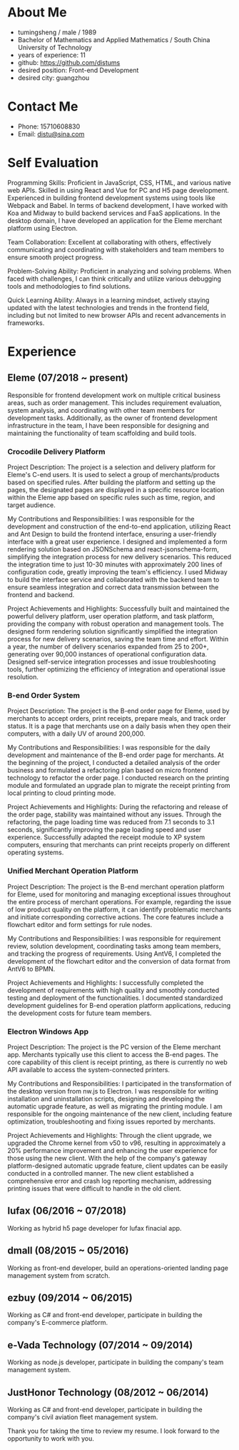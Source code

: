 # About Me
- tumingsheng / male / 1989
- Bachelor of Mathematics and Applied Mathematics / South China University of Technology
- years of experience: 11
- github: https://github.com/distums
- desired position: Front-end Development
- desired city: guangzhou
# Contact Me
- Phone: 15710608830
- Email: distu@sina.com
# Self Evaluation
Programming Skills: Proficient in JavaScript, CSS, HTML, and various native web APIs. Skilled in using React and Vue for PC and H5 page development. Experienced in building frontend development systems using tools like Webpack and Babel. In terms of backend development, I have worked with Koa and Midway to build backend services and FaaS applications. In the desktop domain, I have developed an application for the Eleme merchant platform using Electron.

Team Collaboration: Excellent at collaborating with others, effectively communicating and coordinating with stakeholders and team members to ensure smooth project progress.

Problem-Solving Ability: Proficient in analyzing and solving problems. When faced with challenges, I can think critically and utilize various debugging tools and methodologies to find solutions.

Quick Learning Ability: Always in a learning mindset, actively staying updated with the latest technologies and trends in the frontend field, including but not limited to new browser APIs and recent advancements in frameworks.
# Experience
## Eleme (07/2018 ~ present)
Responsible for frontend development work on multiple critical business areas, such as order management. This includes requirement evaluation, system analysis, and coordinating with other team members for development tasks. Additionally, as the owner of frontend development infrastructure in the team, I have been responsible for designing and maintaining the functionality of team scaffolding and build tools.
### Crocodile Delivery Platform
Project Description:
The project is a selection and delivery platform for Eleme's C-end users. It is used to select a group of merchants/products based on specified rules. After building the platform and setting up the pages, the designated pages are displayed in a specific resource location within the Eleme app based on specific rules such as time, region, and target audience.

My Contributions and Responsibilities:
I was responsible for the development and construction of the end-to-end application, utilizing React and Ant Design to build the frontend interface, ensuring a user-friendly interface with a great user experience.
I designed and implemented a form rendering solution based on JSONSchema and react-jsonschema-form, simplifying the integration process for new delivery scenarios. This reduced the integration time to just 10-30 minutes with approximately 200 lines of configuration code, greatly improving the team's efficiency.
I used Midway to build the interface service and collaborated with the backend team to ensure seamless integration and correct data transmission between the frontend and backend.

Project Achievements and Highlights:
Successfully built and maintained the powerful delivery platform, user operation platform, and task platform, providing the company with robust operation and management tools.
The designed form rendering solution significantly simplified the integration process for new delivery scenarios, saving the team time and effort. Within a year, the number of delivery scenarios expanded from 25 to 200+, generating over 90,000 instances of operational configuration data.
Designed self-service integration processes and issue troubleshooting tools, further optimizing the efficiency of integration and operational issue resolution.
### B-end Order System
Project Description:
The project is the B-end order page for Eleme, used by merchants to accept orders, print receipts, prepare meals, and track order status. It is a page that merchants use on a daily basis when they open their computers, with a daily UV of around 200,000.

My Contributions and Responsibilities:
I was responsible for the daily development and maintenance of the B-end order page for merchants.
At the beginning of the project, I conducted a detailed analysis of the order business and formulated a refactoring plan based on micro frontend technology to refactor the order page.
I conducted research on the printing module and formulated an upgrade plan to migrate the receipt printing from local printing to cloud printing mode.

Project Achievements and Highlights:
During the refactoring and release of the order page, stability was maintained without any issues.
Through the refactoring, the page loading time was reduced from 7.1 seconds to 3.1 seconds, significantly improving the page loading speed and user experience.
Successfully adapted the receipt module to XP system computers, ensuring that merchants can print receipts properly on different operating systems.
### Unified Merchant Operation Platform
Project Description:
The project is the B-end merchant operation platform for Eleme, used for monitoring and managing exceptional issues throughout the entire process of merchant operations. For example, regarding the issue of low product quality on the platform, it can identify problematic merchants and initiate corresponding corrective actions. The core features include a flowchart editor and form settings for rule nodes.

My Contributions and Responsibilities:
I was responsible for requirement review, solution development, coordinating tasks among team members, and tracking the progress of requirements.
Using AntV6, I completed the development of the flowchart editor and the conversion of data format from AntV6 to BPMN.

Project Achievements and Highlights:
I successfully completed the development of requirements with high quality and smoothly conducted testing and deployment of the functionalities.
I documented standardized development guidelines for B-end operation platform applications, reducing the development costs for future team members.
### Electron Windows App
Project Description:
The project is the PC version of the Eleme merchant app. Merchants typically use this client to access the B-end pages. The core capability of this client is receipt printing, as there is currently no web API available to access the system-connected printers.

My Contributions and Responsibilities:
I participated in the transformation of the desktop version from nw.js to Electron. I was responsible for writing installation and uninstallation scripts, designing and developing the automatic upgrade feature, as well as migrating the printing module.
I am responsible for the ongoing maintenance of the new client, including feature optimization, troubleshooting and fixing issues reported by merchants.

Project Achievements and Highlights:
Through the client upgrade, we upgraded the Chrome kernel from v50 to v96, resulting in approximately a 20% performance improvement and enhancing the user experience for those using the new client.
With the help of the company's gateway platform-designed automatic upgrade feature, client updates can be easily conducted in a controlled manner.
The new client established a comprehensive error and crash log reporting mechanism, addressing printing issues that were difficult to handle in the old client.
## lufax (06/2016 ~ 07/2018)
Working as hybrid h5 page developer for lufax finacial app.
## dmall (08/2015 ~ 05/2016)
Working as front-end developer, build an operations-oriented landing page management system from scratch.
## ezbuy (09/2014 ~ 06/2015)
Working as C# and front-end developer, participate in building the company's E-commerce platform.
## e-Vada Technology (07/2014 ~ 09/2014)
Working as node.js developer, participate in building the company's team management system.
## JustHonor Technology (08/2012 ~ 06/2014)
Working as C# and front-end developer, participate in building the company's civil aviation fleet management system.

Thank you for taking the time to review my resume. I look forward to the opportunity to work with you.
